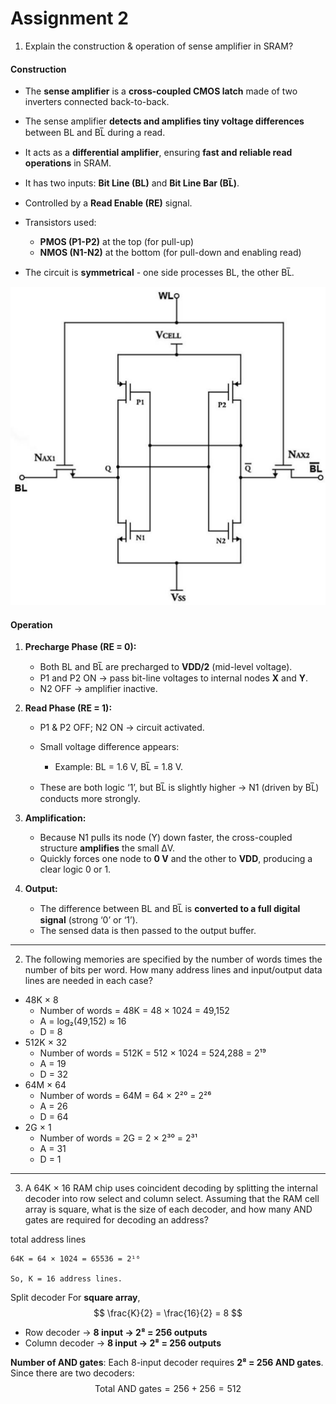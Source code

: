 

# Assignment 2

1. Explain the construction & operation of sense amplifier in SRAM?
#### **Construction**

* The **sense amplifier** is a **cross-coupled CMOS latch** made of two inverters connected back-to-back.
* The sense amplifier **detects and amplifies tiny voltage differences** between BL and BL̅ during a read.
* It acts as a **differential amplifier**, ensuring **fast and reliable read operations** in SRAM.

* It has two inputs: **Bit Line (BL)** and **Bit Line Bar (BL̅)**.
* Controlled by a **Read Enable (RE)** signal.
* Transistors used:

  * **PMOS (P1-P2)** at the top (for pull-up)
  * **NMOS (N1-N2)** at the bottom (for pull-down and enabling read)
* The circuit is **symmetrical** - one side processes BL, the other BL̅.

![Sense Amplifier in SRAM](media/sense_amplifier@SRAM.png)

#### **Operation**

1. **Precharge Phase (RE = 0):**

   * Both BL and BL̅ are precharged to **VDD/2** (mid-level voltage).
   * P1 and P2 ON → pass bit-line voltages to internal nodes **X** and **Y**.
   * N2 OFF → amplifier inactive.

2. **Read Phase (RE = 1):**

   * P1 & P2 OFF; N2 ON → circuit activated.
   * Small voltage difference appears:

     * Example: BL = 1.6 V, BL̅ = 1.8 V.
   * These are both logic ‘1’, but BL̅ is slightly higher → N1 (driven by BL̅) conducts more strongly.

3. **Amplification:**

   * Because N1 pulls its node (Y) down faster, the cross-coupled structure **amplifies** the small ΔV.
   * Quickly forces one node to **0 V** and the other to **VDD**, producing a clear logic 0 or 1.

4. **Output:**

   * The difference between BL and BL̅ is **converted to a full digital signal** (strong ‘0’ or ‘1’).
   * The sensed data is then passed to the output buffer.


---

2. The following memories are specified by the number of words times the number of bits per word. How many address lines and input/output data lines are needed in each case?
* 48K × 8
    * Number of words = 48K = 48 × 1024 = 49,152
    * A = log₂(49,152) ≈ 16
    * D = 8
* 512K × 32
    * Number of words = 512K = 512 × 1024 = 524,288 = 2¹⁹
    * A = 19
    * D = 32
* 64M × 64
    * Number of words = 64M = 64 × 2²⁰ = 2²⁶
    * A = 26
    * D = 64
* 2G × 1
    * Number of words = 2G = 2 × 2³⁰ = 2³¹
    * A = 31
    * D = 1

---

3. A 64K × 16 RAM chip uses coincident decoding by splitting the internal decoder into row select and column select. Assuming that the RAM cell array is square, what is the size of each decoder, and how many AND gates are required for decoding an address?


total address lines

    64K = 64 × 1024 = 65536 = 2¹⁶

    So, K = 16 address lines.


Split decoder
For **square array**,
$$
\frac{K}{2} = \frac{16}{2} = 8
$$

* Row decoder → **8 input → 2⁸ = 256 outputs**
* Column decoder → **8 input → 2⁸ = 256 outputs**

**Number of AND gates**: Each 8-input decoder requires **2⁸ = 256 AND gates**.
Since there are two decoders:
$$
\text{Total AND gates} = 256 + 256 = 512
$$

